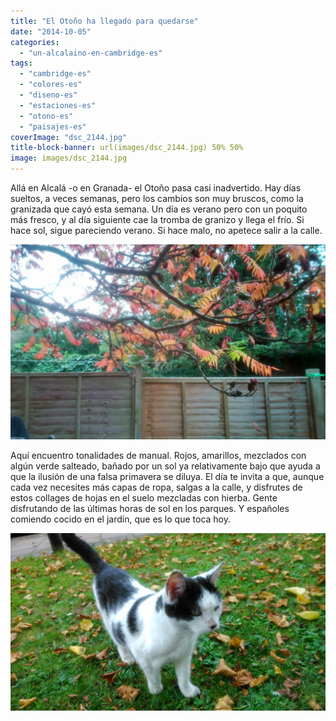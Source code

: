 ```yaml
---
title: "El Otoño ha llegado para quedarse"
date: "2014-10-05"
categories: 
  - "un-alcalaino-en-cambridge-es"
tags: 
  - "cambridge-es"
  - "colores-es"
  - "diseno-es"
  - "estaciones-es"
  - "otono-es"
  - "paisajes-es"
coverImage: "dsc_2144.jpg"
title-block-banner: url(images/dsc_2144.jpg) 50% 50% 
image: images/dsc_2144.jpg
---
```


Allá en Alcalá -o en Granada- el Otoño pasa casi inadvertido. Hay días sueltos, a veces semanas, pero los cambios son muy bruscos, como la granizada que cayó esta semana. Un día es verano pero con un poquito más fresco, y al día siguiente cae la tromba de granizo y llega el frío. Si hace sol, sigue pareciendo verano. Si hace malo, no apetece salir a la calle.

![DSC_2139](images/dsc_2139.jpg)

Aquí encuentro tonalidades de manual. Rojos, amarillos, mezclados con algún verde salteado, bañado por un sol ya relativamente bajo que ayuda a que la ilusión de una falsa primavera se diluya. El día te invita a que, aunque cada vez necesites más capas de ropa, salgas a la calle, y disfrutes de estos collages de hojas en el suelo mezcladas con hierba. Gente disfrutando de las últimas horas de sol en los parques. Y españoles comiendo cocido en el jardín, que es lo que toca hoy.

![DSC_2138](images/dsc_2138.jpg)
